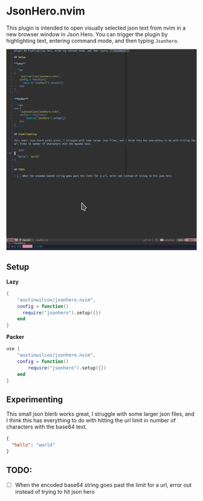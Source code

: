 # JsonHero.nvim

This plugin is intended to open visually selected json text from nvim in a new browser window in Json Hero. You can trigger the plugin by highlighting text, entering command mode, and then typing ```Jsonhero```.

![](./demonstration.gif)

## Setup

**Lazy**

```lua
{
    "austinwilcox/jsonhero.nvim",
    config = function()
      require("jsonhero").setup({})
    end
}
```

**Packer**

```lua
use {
    "austinwilcox/jsonhero.nvim",
    config = function()
        require("jsonhero").setup({})
    end
}
```

## Experimenting

This small json blerb works great, I struggle with some larger json files, and I think this has everything to do with hitting the url limit in number of characters with the base64 text.

```json
{
  "hello": "world"
}
```

## TODO:

- [ ] When the encoded base64 string goes past the limit for a url, error out instead of trying to hit json hero
